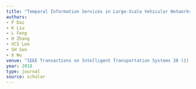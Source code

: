 ```yaml
---
title: "Temporal Information Services in Large-Scale Vehicular Networks Through Evolutionary Multi-Objective Optimization"
authors:
- P Dai
- K Liu
- L Feng
- H Zhang
- VCS Lee
- SH Son
- X Wu
venue: "IEEE Transactions on Intelligent Transportation Systems 20 (1), 218-231, 2018"
year: 2018
type: journal
source: scholar
---
```

